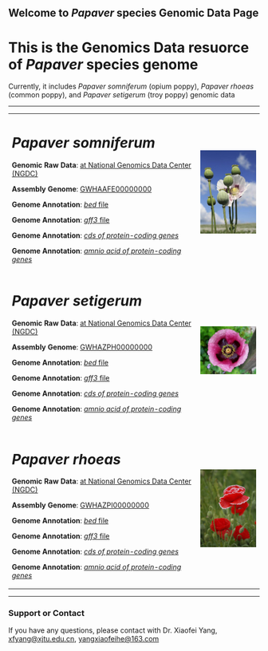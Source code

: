 ## Welcome to _Papaver_ species Genomic Data Page

# This is the Genomics Data resuorce of _Papaver_ species genome

Currently, it includes _Papaver somniferum_ (opium poppy), _Papaver rhoeas_ (common poppy), and _Papaver setigerum_ (troy poppy) genomic data

---
<div>
<table border="0">
  <tr>
    <td width="75%">
      <h1><i>Papaver somniferum</i></h1>
      <p><b>Genomic Raw Data</b>: <a href = "https://bigd.big.ac.cn"> at National Genomics Data Center (NGDC)</a></p>
      <p><b>Assembly Genome</b>: <a href = "https://bigd.big.ac.cn"> GWHAAFE00000000 </a></p>
      <p><b>Genome Annotation</b>: <a href = "https://raw.githubusercontent.com/xjtu-omics/Papaver-Genomics/main/Papaver_somniferum/Papaver_somniferum.gene.bed.tar.gz" download> <i>bed</i> file </a> </p>
      <p><b>Genome Annotation</b>: <a href = "https://raw.githubusercontent.com/xjtu-omics/Papaver-Genomics/blob/main/Papaver_somniferum/Papaver_somniferum.gene.gff3.tar.gz" download="Papaver_somniferum.gene.gff3.tar.gz"> <i>gff3</i> file </a> </p>
      <p><b>Genome Annotation</b>: <a href = "https://raw.githubusercontent.com/xjtu-omics/Papaver-Genomics/blob/main/Papaver_somniferum/Papaver_somniferum.cds.tar.gz" download="Papaver_somniferum.cds.tar.gz"> <i>cds of protein-coding genes</i> </a></p>
      <p><b>Genome Annotation</b>: <a href = "https://raw.githubusercontent.com/xjtu-omics/Papaver-Genomics/blob/main/Papaver_somniferum/Papaver_somniferum.pep.tar.gz" download="Papaver_somniferum.pep.tar.gz"> <i>amnio acid of protein-coding genes</i> </a></p>
    </td>
    <td width="25%">
      <img src="image/opium_poppy.png" width="100%">
    </td>
  </tr>
  
  <tr>
    <td width="75%">
      <h1><i>Papaver setigerum</i></h1>
      <p><b>Genomic Raw Data</b>: <a href = "https://bigd.big.ac.cn"> at National Genomics Data Center (NGDC)</a></p>
      <p><b>Assembly Genome</b>: <a href = "https://bigd.big.ac.cn"> GWHAZPH00000000 </a></p>
      <p><b>Genome Annotation</b>: <a href = "https://raw.githubusercontent.com/xjtu-omics/Papaver-Genomics/blob/main/Papaver_setigerum/Papaver_setigerum.gene.bed.tar.gz" download="Papaver_setigerum.gene.bed.tar.gz"> <i>bed</i> file </a> </p>
      <p><b>Genome Annotation</b>: <a href = "https://raw.githubusercontent.com/xjtu-omics/Papaver-Genomics/blob/main/Papaver_setigerum/Papaver_setigerum.gene.gff3.tar.gz" download="Papaver_setigerum.gene.gff3.tar.gz"> <i>gff3</i> file </a> </p>
      <p><b>Genome Annotation</b>: <a href = "https://raw.githubusercontent.com/xjtu-omics/Papaver-Genomics/blob/main/Papaver_setigerum/Papaver_setigerum.cds.tar.gz" download="Papaver_setigerum.cds.tar.gz"> <i>cds of protein-coding genes</i> </a></p>
      <p><b>Genome Annotation</b>: <a href = "https://raw.githubusercontent.com/xjtu-omics/Papaver-Genomics/blob/main/Papaver_setigerum/Papaver_setigerum.pep.tar.gz" download="Papaver_setigerum.pep.tar.gz"> <i>amnio acid of protein-coding genes</i> </a></p>
    </td>
    <td width="25%">
      <img src="image/setigerum.png" width="100%">
    </td>
  </tr>
  <tr>
    <td width="75%">
      <h1><i>Papaver rhoeas</i></h1>
      <p><b>Genomic Raw Data</b>: <a href = "https://bigd.big.ac.cn"> at National Genomics Data Center (NGDC)</a></p>
      <p><b>Assembly Genome</b>: <a href = "https://bigd.big.ac.cn"> GWHAZPI00000000 </a></p>
      <p><b>Genome Annotation</b>: <a href = "https://raw.githubusercontent.com/xjtu-omics/Papaver-Genomics/blob/main/Papaver_rhoeas/Papaver_rhoeas.gene.bed.tar.gz" download="Papaver_rhoeas.gene.bed.tar.gz"> <i>bed</i> file </a> </p>
      <p><b>Genome Annotation</b>: <a href = "https://raw.githubusercontent.com/xjtu-omics/Papaver-Genomics/blob/main/Papaver_rhoeas/Papaver_rhoeas.gene.gff3.tar.gz" download="Papaver_rhoeas.gene.gff3.tar.gz"> <i>gff3</i> file </a> </p>
      <p><b>Genome Annotation</b>: <a href = "https://raw.githubusercontent.com/xjtu-omics/Papaver-Genomics/blob/main/Papaver_rhoeas/Papaver_rhoeas.cds.tar.gz" download="Papaver_rhoeas.cds.tar.gz"> <i>cds of protein-coding genes</i> </a></p>
      <p><b>Genome Annotation</b>: <a href = "https://raw.githubusercontent.com//xjtu-omics/Papaver-Genomics/blob/main/Papaver_rhoeas/Papaver_rhoeas.pep.tar.gz" download="Papaver_rhoeas.pep.tar.gz"> <i>amnio acid of protein-coding genes</i> </a></p>
    </td>
    <td width="25%">
      <img src="image/rhoeas.png" width="100%">
    </td>
  </tr>
</table>
</div>


---
### Support or Contact
If you have any questions, please contact with Dr. Xiaofei Yang, [xfyang@xjtu.edu.cn](xfyang@xjtu.edu.cn), [yangxiaofeihe@163.com](yangxiaofeihe@163.com)
